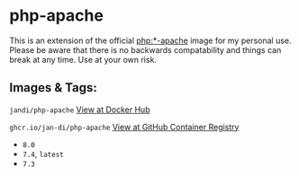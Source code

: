 # php-apache

This is an extension of the official [php:*-apache](https://hub.docker.com/_/php) image for my personal use. Please be aware that there is no backwards compatability and things can break at any time. Use at your own risk.

## Images & Tags:

`jandi/php-apache` [View at Docker Hub](https://hub.docker.com/r/jandi/php-apache)

`ghcr.io/jan-di/php-apache` [View at GitHub Container Registry](https://github.com/users/jan-di/packages/container/package/php-apache)

- `8.0`
- `7.4`, `latest`
- `7.3`